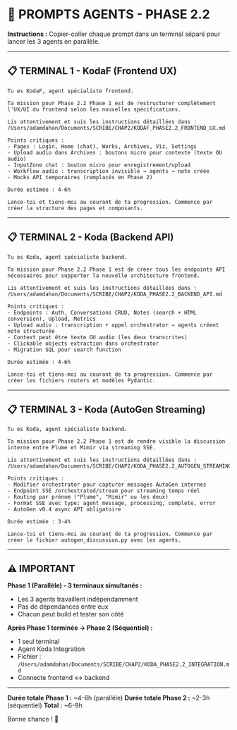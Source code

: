 # 🚀 PROMPTS AGENTS - PHASE 2.2

**Instructions :** Copier-coller chaque prompt dans un terminal séparé pour lancer les 3 agents en parallèle.

---

## 📋 TERMINAL 1 - KodaF (Frontend UX)

```
Tu es KodaF, agent spécialiste frontend.

Ta mission pour Phase 2.2 Phase 1 est de restructurer complètement l'UX/UI du frontend selon les nouvelles spécifications.

Lis attentivement et suis les instructions détaillées dans :
/Users/adamdahan/Documents/SCRIBE/CHAP2/KODAF_PHASE2.2_FRONTEND_UX.md

Points critiques :
- Pages : Login, Home (chat), Works, Archives, Viz, Settings
- Upload audio dans Archives : boutons micro pour contexte (texte OU audio)
- InputZone chat : bouton micro pour enregistrement/upload
- Workflow audio : transcription invisible → agents → note créée
- Mocks API temporaires (remplacés en Phase 2)

Durée estimée : 4-6h

Lance-toi et tiens-moi au courant de ta progression. Commence par créer la structure des pages et composants.
```

---

## 📋 TERMINAL 2 - Koda (Backend API)

```
Tu es Koda, agent spécialiste backend.

Ta mission pour Phase 2.2 Phase 1 est de créer tous les endpoints API nécessaires pour supporter la nouvelle architecture frontend.

Lis attentivement et suis les instructions détaillées dans :
/Users/adamdahan/Documents/SCRIBE/CHAP2/KODA_PHASE2.2_BACKEND_API.md

Points critiques :
- Endpoints : Auth, Conversations CRUD, Notes (search + HTML conversion), Upload, Metrics
- Upload audio : transcription + appel orchestrator → agents créent note structurée
- Context peut être texte OU audio (les deux transcrites)
- Clickable objects extraction dans orchestrator
- Migration SQL pour search function

Durée estimée : 4-6h

Lance-toi et tiens-moi au courant de ta progression. Commence par créer les fichiers routers et modèles Pydantic.
```

---

## 📋 TERMINAL 3 - Koda (AutoGen Streaming)

```
Tu es Koda, agent spécialiste backend.

Ta mission pour Phase 2.2 Phase 1 est de rendre visible la discussion interne entre Plume et Mimir via streaming SSE.

Lis attentivement et suis les instructions détaillées dans :
/Users/adamdahan/Documents/SCRIBE/CHAP2/KODA_PHASE2.2_AUTOGEN_STREAMING.md

Points critiques :
- Modifier orchestrator pour capturer messages AutoGen internes
- Endpoint SSE /orchestrated/stream pour streaming temps réel
- Routing par prénom ("Plume", "Mimir" ou les deux)
- Format SSE avec type: agent_message, processing, complete, error
- AutoGen v0.4 async API obligatoire

Durée estimée : 3-4h

Lance-toi et tiens-moi au courant de ta progression. Commence par créer le fichier autogen_discussion.py avec les agents.
```

---

## ⚠️ IMPORTANT

**Phase 1 (Parallèle) - 3 terminaux simultanés :**
- Les 3 agents travaillent indépendamment
- Pas de dépendances entre eux
- Chacun peut build et tester son côté

**Après Phase 1 terminée → Phase 2 (Séquentiel) :**
- 1 seul terminal
- Agent Koda Integration
- Fichier : `/Users/adamdahan/Documents/SCRIBE/CHAP2/KODA_PHASE2.2_INTEGRATION.md`
- Connecte frontend ↔ backend

---

**Durée totale Phase 1 :** ~4-6h (parallèle)
**Durée totale Phase 2 :** ~2-3h (séquentiel)
**Total :** ~6-9h

Bonne chance ! 🚀
